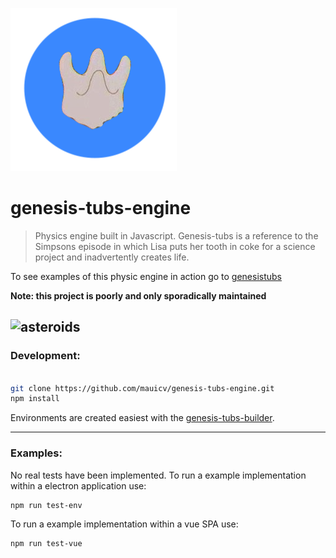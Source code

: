 ![genesis-tub](./materials/genesis-tub.png)

# genesis-tubs-engine

> Physics engine built in Javascript. Genesis-tubs is a reference to the Simpsons episode in which Lisa puts her tooth in coke for a science project and inadvertently creates life.  

To see examples of this physic engine in action go to [genesistubs](https://www.genesistubs.com)

**Note: this project is poorly and only sporadically maintained**


![asteroids](http://g.recordit.co/pEaa3RwVZf.gif)
---

### Development:

```sh

git clone https://github.com/mauicv/genesis-tubs-engine.git
npm install

```

Environments are created easiest with the [genesis-tubs-builder](https://github.com/mauicv/genesis-tubs-builder).

---

### Examples:

No real tests have been implemented. To run a example implementation within a electron application use:

```sh
npm run test-env
```

To run a example implementation within a vue SPA use:

```sh
npm run test-vue

```
